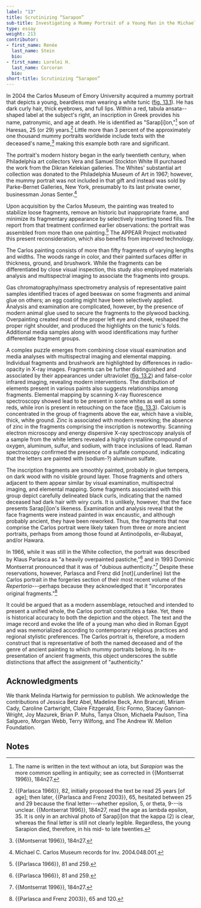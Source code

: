 ```yaml
---
label: "13"
title: Scrutinizing “Sarapon”
sub-title: Investigating a Mummy Portrait of a Young Man in the Michael C, Carlos Museum, Emory University (Inv. 2004.48.1)
type: essay
weight: 213
contributor:
- first_name: Renée
  last_name: Stein
  bio:
- first_name: Lorelei H.
  last_name: Corcoran
  bio:
short-title: Scrutinizing “Sarapon”
---
```


In 2004 the Carlos Museum of Emory University acquired a mummy portrait that depicts a young, beardless man wearing a white tunic ([fig. 13.1](#13.1)). He has dark curly hair, thick eyebrows, and full lips. Within a red, tabula ansata--shaped label at the subject's right, an inscription in Greek provides his name, patronymic, and age at death. He is identified as "Sarap\[i\]on,"[^1] son of Haresas, 25 (or 29) years.[^2] Little more than 3 percent of the approximately one thousand mummy portraits worldwide include texts with the deceased's name,[^3] making this example both rare and significant.

The portrait's modern history began in the early twentieth century, when Philadelphia art collectors Vera and Samuel Stockton White III purchased the work from the Dikran Kelekian galleries. The Whites' substantial art collection was donated to the Philadelphia Museum of Art in 1967; however, the mummy portrait was not included in that gift and instead was sold by Parke-Bernet Galleries, New York, presumably to its last private owner, businessman Jonas Senter.[^4]

Upon acquisition by the Carlos Museum, the painting was treated to stabilize loose fragments, remove an historic but inappropriate frame, and minimize its fragmentary appearance by selectively inserting toned fills. The report from that treatment confirmed earlier observations: the portrait was assembled from more than one painting.[^5] The APPEAR Project motivated this present reconsideration, which also benefits from improved technology.

The Carlos painting consists of more than fifty fragments of varying lengths and widths. The woods range in color, and their painted surfaces differ in thickness, ground, and brushwork. While the fragments can be differentiated by close visual inspection, this study also employed materials analysis and multispectral imaging to associate the fragments into groups.

Gas chromatography/mass spectrometry analysis of representative paint samples identified traces of aged beeswax on some fragments and animal glue on others; an egg coating might have been selectively applied. Analysis and examination are complicated, however, by the presence of modern animal glue used to secure the fragments to the plywood backing. Overpainting created most of the proper left eye and cheek, reshaped the proper right shoulder, and produced the highlights on the tunic's folds. Additional media samples along with wood identifications may further differentiate fragment groups.

A complex puzzle emerges from combining close visual examination and media analyses with multispectral imaging and elemental mapping. Individual fragments and brushwork are highlighted by differences in radio-opacity in X-ray images. Fragments can be further distinguished and associated by their appearances under ultraviolet ([fig. 13.2](#13.2)) and false-color infrared imaging, revealing modern interventions. The distribution of elements present in various paints also suggests relationships among fragments. Elemental mapping by scanning X-ray fluorescence spectroscopy showed lead to be present in some whites as well as some reds, while iron is present in retouching on the face ([fig. 13.3](#13.3)). Calcium is concentrated in the group of fragments above the ear, which have a visible, thick, white ground. Zinc is associated with modern reworking; the absence of zinc in the fragments comprising the inscription is noteworthy. Scanning electron microscopy and energy dispersive X-ray spectroscopy analysis of a sample from the white letters revealed a highly crystalline compound of oxygen, aluminum, sulfur, and sodium, with trace inclusions of lead. Raman spectroscopy confirmed the presence of a sulfate compound, indicating that the letters are painted with (sodium-?) aluminum sulfate.

The inscription fragments are smoothly painted, probably in glue tempera, on dark wood with no visible ground layer. Those fragments and others adjacent to them appear similar by visual examination, multispectral imaging, and elemental mapping. Some fragments associated with this group depict carefully delineated black curls, indicating that the named deceased had dark hair with wiry curls. It is unlikely, however, that the face presents Sarap\[i\]on's likeness. Examination and analysis reveal that the face fragments were instead painted in wax encaustic, and although probably ancient, they have been reworked. Thus, the fragments that now comprise the Carlos portrait were likely taken from three or more ancient portraits, perhaps from among those found at Antinoöpolis, er-Rubayat, and/or Hawara.

In 1966, while it was still in the White collection, the portrait was described by Klaus Parlasca as "a heavily overpainted pastiche,"[^6] and in 1993 Dominic Montserrat pronounced that it was of "dubious authenticity."[^7] Despite these reservations, however, Parlasca and Frenz did [not]{.underline} list the Carlos portrait in the forgeries section of their most recent volume of the *Repertorio*---perhaps because they acknowledged that it "incorporates original fragments."[^8]

It could be argued that as a modern assemblage, retouched and intended to present a unified whole, the Carlos portrait constitutes a fake. Yet, there is historical accuracy to both the depiction and the object. The text and the image record and evoke the life of a young man who died in Roman Egypt and was memorialized according to contemporary religious practices and regional stylistic preferences. The Carlos portrait is, therefore, a modern construct that is representative of both the named deceased and of the genre of ancient painting to which mummy portraits belong. In its re-presentation of ancient fragments, this object underscores the subtle distinctions that affect the assignment of "authenticity."

## Acknowledgments

We thank Melinda Hartwig for permission to publish. We acknowledge the contributions of Jessica Betz Abel, Madeline Beck, Ann Brancati, Miriam Cady, Caroline Cartwright, Claire Fitzgerald, Eric Formo, Stacey Gannon-Wright, Joy Mazurek, Brian P. Muhs, Tanya Olson, Michaela Paulson, Tina Salguero, Morgan Webb, Terry Wilfong, and The Andrew W. Mellon Foundation.

## Notes

[^1]: The name is written in the text without an iota, but *Sarapion* was the more common spelling in antiquity; see as corrected in {{Montserrat 1996}}, 184n27.

[^2]: {{Parlasca 1966}}, 82, initially proposed the text be read 25 years \[of age\]; then later, {{Parlasca and Frenz 2003}}, 65, hesitated between 25 and 29 because the final letter---whether epsilon, 5, or theta, 9---is unclear. {{Montserrat 1996}}, 184n27, read the age as lambda epsilon, 35. It is only in an archival photo of Sarap\[i\]on that the kappa (2) is clear, whereas the final letter is still not clearly legible. Regardless, the young Sarapion died, therefore, in his mid- to late twenties.

[^3]: {{Montserrat 1996}}, 184n27.

[^4]: Michael C. Carlos Museum records for Inv. 2004.048.001.

[^5]: {{Parlasca 1966}}, 81 and 259.

[^6]: {{Parlasca 1966}}, 81 and 259.

[^7]: {{Montserrat 1996}}, 184n27.

[^8]: {{Parlasca and Frenz 2003}}, 65 and 120.
